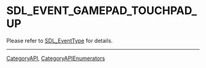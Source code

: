 # SDL_EVENT_GAMEPAD_TOUCHPAD_UP

Please refer to [SDL_EventType](SDL_EventType) for details.

----
[CategoryAPI](CategoryAPI), [CategoryAPIEnumerators](CategoryAPIEnumerators)

